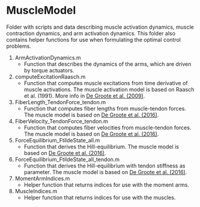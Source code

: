 MuscleModel
===========

Folder with scripts and data describing muscle activation dynamics, muscle contraction dynamics, and arm activation dynamics. This folder also contains helper functions for use when formulating the optimal control problems.

1. ArmActivationDynamics.m
    - Function that describes the dynamics of the arms, which are driven by torque actuators.        
2. computeExcitationRaasch.m
    - Function that computes muscle excitations from time derivative of muscle activations. The muscle activation model is based on Raasch et al. (1991). More info in [De Groote et al. (2009)](10.1080/10255840902788587).       
3. FiberLength_TendonForce_tendon.m
    - Function that computes fiber lengths from muscle-tendon forces. The muscle model is based on [De Groote et al. (2016)](10.1007/s10439-016-1591-9).         
4. FiberVelocity_TendonForce_tendon.m
    - Function that computes fiber velocities from muscle-tendon forces. The muscle model is based on [De Groote et al. (2016)](10.1007/s10439-016-1591-9).         
5. ForceEquilibrium_FtildeState_all.m
    - Function that derives the Hill-equilibrium. The muscle model is based on [De Groote et al. (2016)](10.1007/s10439-016-1591-9).        
6. ForceEquilibrium_FtildeState_all_tendon.m
    - Function that derives the Hill-equilibrium with tendon stiffness as parameter. The muscle model is based on [De Groote et al. (2016)](10.1007/s10439-016-1591-9).          
7. MomentArmIndices.m        
    - Helper function that returns indices for use with the moment arms.        
8. MuscleIndices.m
    - Helper function that returns indices for use with the muscles. 
    